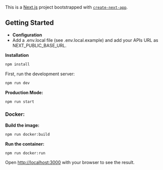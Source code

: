 This is a [Next.js](https://nextjs.org/) project bootstrapped with [`create-next-app`](https://github.com/vercel/next.js/tree/canary/packages/create-next-app).

## Getting Started

- **Configuration**
- Add a .env.local file (see .env.local.example) and add your APIs URL as NEXT_PUBLIC_BASE_URL.

**Installation**

```bash
npm install
```

First, run the development server:

```bash
npm run dev
```

**Production Mode:**

```bash
npm run start
```

### Docker:

**Build the image:**
```bash
npm run docker:build
```
**Run the container:**
```bash
npm run docker:run
```

Open [http://localhost:3000](http://localhost:3000) with your browser to see the result.

